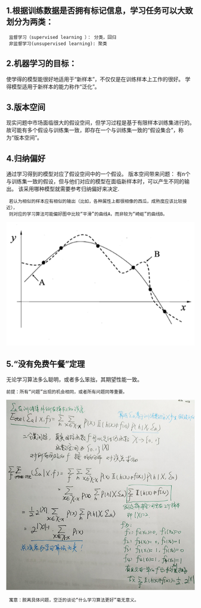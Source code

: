 ## 1.根据训练数据是否拥有标记信息，学习任务可以大致划分为两类：
     监督学习（supervised learning ）： 分类，回归  
     非监督学习(unsupervised learning): 聚类

## 2.机器学习的目标：
  使学得的模型能很好地适用于“新样本”，不仅仅是在训练样本上工作的很好。 
     学得模型适用于新样本的能力称作“泛化”。 
   
## 3.版本空间 
 现实问题中市场面临很大的假设空间，但学习过程是基于有限样本训练集进行的。
 故可能有多个假设与训练集一致，即存在一个与训练集一致的“假设集合”，称为“版本空间”。
 
 ## 4.归纳偏好
 通过学习得到的模型对应了假设空间中的一个假设。 
 版本空间带来问题： 有n个与训练集一致的假设，但与他们对应的模型在面临新样本时，可以产生不同的输出。 
该采用哪种模型就需要参考归纳偏好来决定.
   
     若认为相似的样本应有相似的输出（比如，各种属性上都很相像的西瓜，成熟度应该比较接近），
     则对应的学习算法可能偏好图中比较“平滑”的曲线A，而非较为“崎岖”的曲线B。
  ![Image text](https://github.com/kawarnana/Machine-Learning/blob/master/pictures/%E5%BD%92%E7%BA%B3%E5%81%8F%E5%A5%BD.PNG)
 
 ## 5.“没有免费午餐”定理
  无论学习算法多么聪明，或者多么笨拙，其期望性能一致。
  
    前提：所有“问题”出现的机会相同，或者所有问题同等重要。
 ![Image text](https://github.com/kawarnana/Machine-Learning/blob/master/pictures/%E5%A4%A9%E4%B8%8B%E6%B2%A1%E6%9C%89%E5%85%8D%E8%B4%B9%E7%9A%84%E5%8D%88%E9%A4%90.PNG)
             
     寓意：脱离具体问题，空泛的谈论“什么学习算法更好”毫无意义。
 
